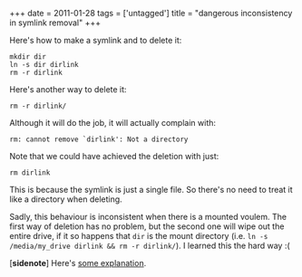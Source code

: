 +++
date = 2011-01-28
tags = ['untagged']
title = "dangerous inconsistency in symlink removal"
+++

Here\'s how to make a symlink and to delete it:

``` {.sourceCode .sh}
mkdir dir
ln -s dir dirlink
rm -r dirlink
```

Here\'s another way to delete it:

``` {.sourceCode .sh}
rm -r dirlink/
```

Although it will do the job, it will actually complain with:

``` {.sourceCode .sh}
rm: cannot remove `dirlink': Not a directory
```

Note that we could have achieved the deletion with just:

``` {.sourceCode .sh}
rm dirlink
```

This is because the symlink is just a single file. So there\'s no need
to treat it like a directory when deleting.

Sadly, this behaviour is inconsistent when there is a mounted voulem.
The first way of deletion has no problem, but the second one will wipe
out the entire drive, if it so happens that `dir` is the mount directory
(i.e. `ln -s /media/my_drive dirlink && rm -r dirlink/`). I learned this
the hard way :(

\[**sidenote**\] Here\'s [some explanation].

  [some explanation]: http://unix.stackexchange.com/q/6618/688

